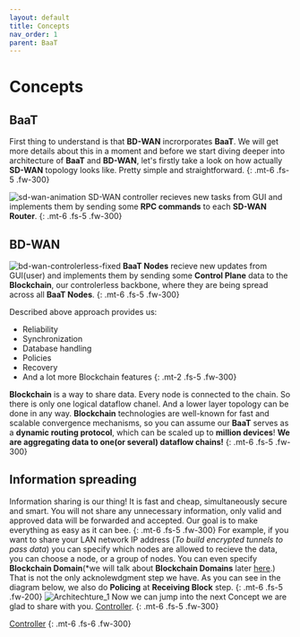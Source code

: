 ```yaml
---
layout: default
title: Concepts
nav_order: 1
parent: BaaT
---
```

# Concepts

## BaaT
First thing to understand is that **BD-WAN** incrorporates **BaaT**. We will get more details about this in a moment and before we start diving deeper into architecture of **BaaT** and **BD-WAN**, let's firstly take a look on how actually **SD-WAN** topology looks like. Pretty simple and straightforward.
{: .mt-6 .fs-5 .fw-300}
<!-- ![SD-WAN](https://user-images.githubusercontent.com/107935539/176615210-39840ed5-83db-4839-92f2-5231a69ae1dd.png) -->
![sd-wan-animation](https://user-images.githubusercontent.com/107935539/220169289-732ab09a-4721-4168-b0cd-fc5e3ee31cb1.gif)
SD-WAN controller recieves new tasks from GUI and implements them by sending some **RPC commands** to each **SD-WAN Router**.
{: .mt-6 .fs-5 .fw-300}
## BD-WAN
![bd-wan-controlerless-fixed](https://user-images.githubusercontent.com/107935539/220095098-88c081b7-859b-4891-b9ce-4c1760637349.png)
**BaaT Nodes** recieve new updates from GUI(user) and implements them by sending some **Control Plane** data to the **Blockchain**, our controlerless backbone, where they are being spread across all **BaaT Nodes**.
{: .mt-6 .fs-5 .fw-300}

Described above approach provides us:
- Reliability
- Synchronization
- Database handling
- Policies
- Recovery
- And a lot more Blockchain features
{: .mt-2 .fs-5 .fw-300} 


**Blockchain** is a way to share data. Every node is connected to the chain. So there is only one logical dataflow chanel. And a lower layer topology can be done in any way. **Blockchain** technologies are well-known for fast and scalable convergence mechanisms, so you can assume our **BaaT** serves as a **dynamic routing protocol**, which can be scaled up to **million devices**!
**We are aggregating data to one(or several) dataflow chains!**
{: .mt-6 .fs-5 .fw-300}

## Information spreading
Information sharing is our thing! It is fast and cheap, simultaneously secure and smart. You will not share any unnecessary information, only valid and approved data will be forwarded and accepted. Our goal is to make everything as easy as it can bee.
{: .mt-6 .fs-5 .fw-300} 
For example, if you want to share your LAN network IP address (*To build encrypted tunnels to pass data*) you can specify which nodes are allowed to recieve the data, you can choose a node, or a group of nodes. You can even specify **Blockchain Domain**(*we will talk about **Blockchain Domains** later [here](https://bd-wan.github.io//docs/Blockchain/Concepts/Crosschain/).) That is not the only acknolewdgment step we have. As you can see in the diagram below, we also do **Policing** at **Receiving Block** step. 
{: .mt-6 .fs-5 .fw-200}
![Architechture_1](https://user-images.githubusercontent.com/107935539/175971451-72a5fe8f-438e-4cf5-8071-c99ce779dd50.png)
Now we can jump into the next Concept we are glad to share with you. [Controller](https://bd-wan.github.io//docs/Blockchain/Concepts/Controller/).
{: .mt-6 .fs-5 .fw-300}

[Controller](https://bd-wan.github.io//docs/Blockchain/Concepts/Controller/)
{: .mt-6 .fs-6 .fw-300}